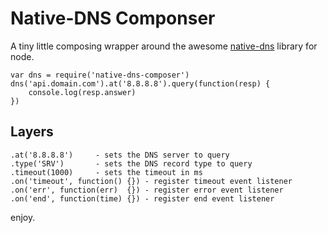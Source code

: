 # Native-DNS Componser

A tiny little composing wrapper around the awesome [native-dns](https://github.com/tjfontaine/node-dns) library for node.

	var dns = require('native-dns-composer')
	dns('api.domain.com').at('8.8.8.8').query(function(resp) {
		console.log(resp.answer)
	})
	
## Layers

	.at('8.8.8.8')     - sets the DNS server to query
	.type('SRV')       - sets the DNS record type to query
	.timeout(1000)     - sets the timeout in ms
	.on('timeout', function() {}) - register timeout event listener
	.on('err', function(err)  {}) - register error event listener
	.on('end', function(time) {}) - register end event listener
	
enjoy.

